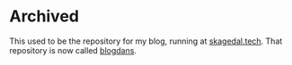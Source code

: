 # Archived

This used to be the repository for my blog, running at [skagedal.tech](https://skagedal.tech). That repository is now called [blogdans](https://github.com/skagedal/blogdans).
